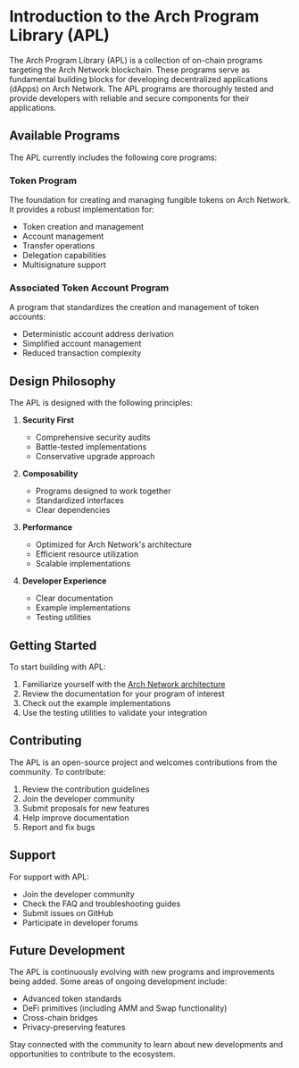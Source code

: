 # Introduction to the Arch Program Library (APL)

The Arch Program Library (APL) is a collection of on-chain programs targeting the Arch Network blockchain. These programs serve as fundamental building blocks for developing decentralized applications (dApps) on Arch Network. The APL programs are thoroughly tested and provide developers with reliable and secure components for their applications.

## Available Programs

The APL currently includes the following core programs:

### Token Program
The foundation for creating and managing fungible tokens on Arch Network. It provides a robust implementation for:
- Token creation and management
- Account management
- Transfer operations
- Delegation capabilities
- Multisignature support

### Associated Token Account Program
A program that standardizes the creation and management of token accounts:
- Deterministic account address derivation
- Simplified account management
- Reduced transaction complexity

## Design Philosophy

The APL is designed with the following principles:

1. **Security First**
   - Comprehensive security audits
   - Battle-tested implementations
   - Conservative upgrade approach

2. **Composability**
   - Programs designed to work together
   - Standardized interfaces
   - Clear dependencies

3. **Performance**
   - Optimized for Arch Network's architecture
   - Efficient resource utilization
   - Scalable implementations

4. **Developer Experience**
   - Clear documentation
   - Example implementations
   - Testing utilities

## Getting Started

To start building with APL:

1. Familiarize yourself with the [Arch Network architecture](../concepts/architecture.md)
2. Review the documentation for your program of interest
3. Check out the example implementations
4. Use the testing utilities to validate your integration

## Contributing

The APL is an open-source project and welcomes contributions from the community. To contribute:

1. Review the contribution guidelines
2. Join the developer community
3. Submit proposals for new features
4. Help improve documentation
5. Report and fix bugs

## Support

For support with APL:

- Join the developer community
- Check the FAQ and troubleshooting guides
- Submit issues on GitHub
- Participate in developer forums

## Future Development

The APL is continuously evolving with new programs and improvements being added. Some areas of ongoing development include:

- Advanced token standards
- DeFi primitives (including AMM and Swap functionality)
- Cross-chain bridges
- Privacy-preserving features

Stay connected with the community to learn about new developments and opportunities to contribute to the ecosystem.
